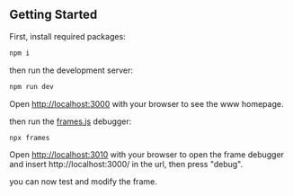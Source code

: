 
## Getting Started

First, install required packages:

```bash
npm i
```
then run the development server:

```bash
npm run dev
```

Open [http://localhost:3000](http://localhost:3000) with your browser to see the www homepage.

then run the [frames.js](https://github.com/framesjs/frames.js) debugger:

```bash
npx frames
```

Open [http://localhost:3010](http://localhost:3010) with your browser to open the frame debugger and insert http://localhost:3000/ in the url, then press "debug".

you can now test and modify the frame.

